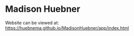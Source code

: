# Madison Huebner

Website can be viewed at:
https://huebnema.github.io/MadisonHuebner/app/index.html
